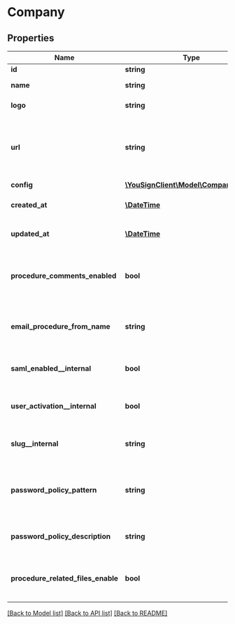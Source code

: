 # Company

## Properties
Name | Type | Description | Notes
------------ | ------------- | ------------- | -------------
**id** | **string** | Object&#x27;s ID | [optional] 
**name** | **string** | Company name | [optional] 
**logo** | **string** | Company logo | [optional] 
**url** | **string** | Custom URL for the Company (internal usage only, should not be used) | [optional] 
**config** | [**\YouSignClient\Model\CompanyConfig**](CompanyConfig.md) |  | [optional] 
**created_at** | [**\DateTime**](\DateTime.md) | Created date of the object | [optional] 
**updated_at** | [**\DateTime**](\DateTime.md) | Updated date of the object | [optional] 
**procedure_comments_enabled** | **bool** | Define if comments are available for the company. | [optional] 
**email_procedure_from_name** | **string** | Default procedure email from name for company | [optional] 
**saml_enabled__internal** | **bool** | Internal usage, should not be used | [optional] 
**user_activation__internal** | **bool** | Internal usage, should not be used | [optional] 
**slug__internal** | **string** | Internal usage, should not be used | [optional] 
**password_policy_pattern** | **string** | Pattern of the password policy for the company | [optional] 
**password_policy_description** | **string** | Description for the password policy | [optional] 
**procedure_related_files_enable** | **bool** | Defined if the company anable the related files | [optional] 

[[Back to Model list]](../README.md#documentation-for-models) [[Back to API list]](../README.md#documentation-for-api-endpoints) [[Back to README]](../README.md)

